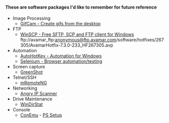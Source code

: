 #### These are software packages I'd like to remember for future reference

- Image Processing
  - [GifCam - Create gifs from the desktop](http://blog.bahraniapps.com/gifcam/)
- FTP
  - [WinSCP - Free SFTP, SCP and FTP client for Windows](https://winscp.net/)
  ftp://avamar_ftp:anonymous@ftp.avamar.com/software/hotfixes/267305/AvamarHotfix-7.3.0-233_HF267305.avp
- Automation
  - [AutoHotKey - Automation for Windows](http://ahkscript.org/)
  - [Selenium - Browser automation/testing](http://www.seleniumhq.org/)
- Screen capture
  - [GreenShot](http://getgreenshot.org/)
- Telnet/SSH
  - [mRemoteNG](http://mremoteng.org)
- Networking
  - [Angry IP Scanner](http://angryip.org/download/#windows)
- Drive Maintenance
  - [WinDirStat](https://windirstat.net/)
- Console
  - [ConEmu](https://conemu.github.io/) - [PS Setup](https://blogs.endjin.com/2016/02/improve-your-windows-command-prompt-and-powershell-experience-with-conemu/)
  
